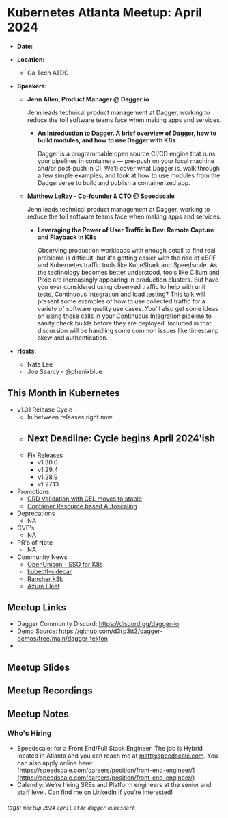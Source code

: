 # Kubernetes Atlanta Meetup: April 2024

- **Date:** <!--date as MM.DD.YYYY-->
- **Location:**
    - Ga Tech ATDC
- **Speakers:**
    - **Jenn Allen, Product Manager @ Dagger.io** <!--presenter name @ company-->
    
        Jenn leads technical product management at Dagger, working to reduce the toil software teams face when making apps and services.
        
        - **An Introduction to Dagger. A brief overview of Dagger, how to build modules, and how to use Dagger with K8s**<!--presentation title-->

            Dagger is a programmable open source CI/CD engine that runs your pipelines in containers — pre-push on your local machine and/or post-push in CI. We'll cover what Dagger is, walk through a few simple examples, and look at how to use modules from the Daggerverse to build and publish a containerized app.
            
    - **Matthew LeRay - Co-founder & CTO @ Speedscale** <!--presenter name @ company-->
    
        Jenn leads technical product management at Dagger, working to reduce the toil software teams face when making apps and services.
        
        - **Leveraging the Power of User Traffic in Dev: Remote Capture and Playback in K8s**<!--presentation title-->

            Observing production workloads with enough detail to find real problems is difficult, but it's getting easier with the rise of eBPF and Kubernetes traffic tools like KubeShark and Speedscale. As the technology becomes better understood, tools like Cilium and Pixie are increasingly appearing in production clusters. But have you ever considered using observed traffic to help with unit tests, Continuous Integration and load testing? This talk will present some examples of how to use collected traffic for a variety of software quality use cases. You'll also get some ideas on using those calls in your Continuous Integration pipeline to sanity check builds before they are deployed. Included in that discussion will be handling some common issues like timestamp skew and authentication.
            
- **Hosts:**
    - Nate Lee
    - Joe Searcy - @phenixblue

## This Month in Kubernetes

- v1.31 Release Cycle <!-- Link to latest release for the current K8s release cycle -->
    - In between releases right now
    - Next Deadline: Cycle begins April 2024'ish<!-- Date and general description for the next release cycle deadline -->
        - 
    - Fix Releases <!-- List of latest fix releases for supported/maintained Kubernetes version -->
        - v1.30.0
        - v1.29.4
        - v1.28.9
        - v1.27.13
- Promotions <!-- List of any interesting feature/API promotions -->
    - [CRD Validation with CEL moves to stable](https://github.com/kubernetes/enhancements/tree/master/keps/sig-api-machinery/2876-crd-validation-expression-language)
    - [Container Resource based Autoscaling](https://github.com/kubernetes/enhancements/blob/master/keps/sig-autoscaling/1610-container-resource-autoscaling/README.md)
- Deprecations <!-- List of any interesting feature/API deprecations -->
    - NA
- CVE's <!-- List of any Kubernetes related CVE's -->
    - NA
- PR's of Note <!-- List of any interesting PR's to the Kubernetes project (use lwkd.io) -->
    - NA
- Community News <!-- List of any interesting news from the Kubernetes community/ecosystem -->
    - [OpenUnison - SSO for K8s](https://openunison.github.io)
    - [kubectl-sidecar](https://github.com/thockin/kubectl-sidecar)
    - [Rancher k3k](https://github.com/rancher/k3k)
    - [Azure Fleet](https://github.com/Azure/fleet/)

## Meetup Links

- Dagger Community Discord: https://discord.gg/dagger-io
- Demo Source: https://github.com/d3rp3tt3/dagger-demos/tree/main/dagger-tekton
- 

## Meetup Slides

## Meetup Recordings

## Meetup Notes

### Who's Hiring 

<!--Company Name: Positions hiring for (link to hiring page), Contact Name/email/etc-->
- Speedscale: for a Front End/Full Stack Engineer. The job is Hybrid located in Atlanta and you can reach me at matt@speedscale.com. You can also apply online here: [https://speedscale.com/careers/position/front-end-engineer/](https://speedscale.com/careers/position/front-end-engineer/)
- Calendly: We’re hiring SREs and Platform engineers at the senior and staff level. Can [find me on LinkedIn](https://www.linkedin.com/in/alexrbarnes/) if you’re interested!

###### tags: `meetup` `2024` `april` `atdc` `dagger` `kubeshark`<!--Add additional tags for `year`, `month` and anything else pertinent-->